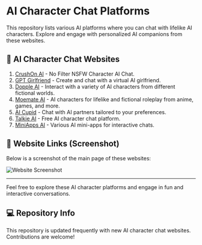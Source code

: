 # AI Character Chat Platforms

This repository lists various AI platforms where you can chat with lifelike AI characters. Explore and engage with personalized AI companions from these websites.

## 📜 AI Character Chat Websites

1. [CrushOn AI](https://crushon.ai) - No Filter NSFW Character AI Chat.
2. [GPT Girlfriend](https://www.gptgirlfriend.online) - Create and chat with a virtual AI girlfriend.
3. [Dopple AI](https://beta.dopple.ai/tag/milf) - Interact with a variety of AI characters from different fictional worlds.
4. [Moemate AI](https://www.moemate.io) - AI characters for lifelike and fictional roleplay from anime, games, and more.
5. [AI Cupid](https://www.aicupid.org) - Chat with AI partners tailored to your preferences.
6. [Talkie AI](https://www.talkie-ai.com) - Free AI character chat platform.
7. [MiniApps AI](https://miniapps.ai) - Various AI mini-apps for interactive chats.

## 📸 Website Links (Screenshot)

Below is a screenshot of the main page of these websites:

![Website Screenshot](screenshot.png)

---

Feel free to explore these AI character platforms and engage in fun and interactive conversations.

## 💻 Repository Info

This repository is updated frequently with new AI character chat websites. Contributions are welcome!

